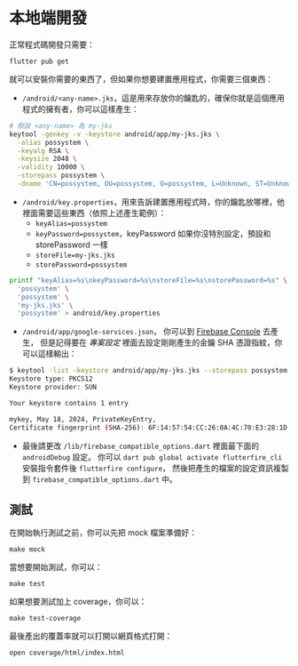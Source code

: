 # 本地端開發

正常程式碼開發只需要：

    flutter pub get

就可以安裝你需要的東西了，但如果你想要建置應用程式，你需要三個東西：

- `/android/<any-name>.jks`，這是用來存放你的鑰匙的，確保你就是這個應用程式的擁有者，你可以這樣產生：

```bash
# 假設 <any-name> 為 my-jks
keytool -genkey -v -keystore android/app/my-jks.jks \
  -alias possystem \
  -keyalg RSA \
  -keysize 2048 \
  -validity 10000 \
  -storepass possystem \
  -dname 'CN=possystem, OU=possystem, O=possystem, L=Unknown, ST=Unknown, C=Unknown'
```

- `/android/key.properties`，用來告訴建置應用程式時，你的鑰匙放哪裡，他裡面需要這些東西（依照上述產生範例）：
  - `keyAlias=possystem`
  - `keyPassword=possystem`，keyPassword 如果你沒特別設定，預設和 storePassword 一樣
  - `storeFile=my-jks.jks`
  - `storePassword=possystem`

```bash
printf "keyAlias=%s\nkeyPassword=%s\nstoreFile=%s\nstorePassword=%s" \
  'possystem' \
  'possystem' \
  'my-jks.jks' \
  'possystem' > android/key.properties
```

- `/android/app/google-services.json`，
  你可以到 [Firebase Console](https://console.firebase.google.com/) 去產生，
  但是記得要在 *專案設定* 裡面去設定剛剛產生的金鑰 SHA 憑證指紋，你可以這樣輸出：

```bash
$ keytool -list -keystore android/app/my-jks.jks --storepass possystem
Keystore type: PKCS12
Keystore provider: SUN

Your keystore contains 1 entry

mykey, May 18, 2024, PrivateKeyEntry, 
Certificate fingerprint (SHA-256): 6F:14:57:54:CC:26:0A:4C:70:E3:28:1D:CE:D0:73:3F:72:19:49:96:8F:9A:1B:31:A5:E2:96:E4:44:14:E1:A1
```

- 最後請更改 `/lib/firebase_compatible_options.dart` 裡面最下面的 `androidDebug` 設定。
  你可以 `dart pub global activate flutterfire_cli` 安裝指令套件後 `flutterfire configure`，
  然後把產生的檔案的設定資訊複製到 `firebase_compatible_options.dart` 中。

## 測試

在開始執行測試之前，你可以先把 mock 檔案準備好：

    make mock

當想要開始測試，你可以：

    make test

如果想要測試加上 coverage，你可以：

    make test-coverage

最後產出的覆蓋率就可以打開以網頁格式打開：

    open coverage/html/index.html
